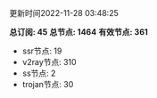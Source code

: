 更新时间2022-11-28 03:48:25

**总订阅: 45**
**总节点: 1464**
**有效节点: 361**
- ssr节点: 19
- v2ray节点: 310
- ss节点: 2
- trojan节点: 30
